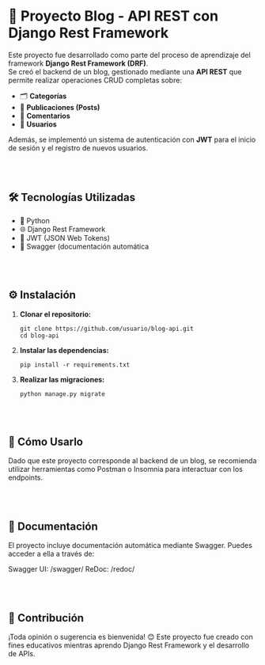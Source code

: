 # 📝 Proyecto Blog - API REST con Django Rest Framework

Este proyecto fue desarrollado como parte del proceso de aprendizaje del framework **Django Rest Framework (DRF)**.  
Se creó el backend de un blog, gestionado mediante una **API REST** que permite realizar operaciones CRUD completas sobre:  
- 🗂️ **Categorías**  
- 📝 **Publicaciones (Posts)**  
- 💬 **Comentarios**  
- 👤 **Usuarios**

Además, se implementó un sistema de autenticación con **JWT** para el inicio de sesión y el registro de nuevos usuarios.  


<br>
<br>


## 🛠️ Tecnologías Utilizadas
- 🐍 Python
- 🌐 Django Rest Framework
- 🔐 JWT (JSON Web Tokens)
- 📄 Swagger (documentación automática


<br>
<br>


## ⚙️ Instalación

1. **Clonar el repositorio:**  
   ```
   git clone https://github.com/usuario/blog-api.git
   cd blog-api
   ```

2. **Instalar las dependencias:**  
   ```
   pip install -r requirements.txt
   ```

3. **Realizar las migraciones:**  
   ```
   python manage.py migrate
   ```

<br>
<br>


## 🚀 Cómo Usarlo
Dado que este proyecto corresponde al backend de un blog, se recomienda utilizar herramientas como Postman o Insomnia para interactuar con los endpoints.

<br>
<br>

## 📑 Documentación
El proyecto incluye documentación automática mediante Swagger.
Puedes acceder a ella a través de:

Swagger UI: /swagger/
ReDoc: /redoc/

<br>
<br>


## 🤝 Contribución
¡Toda opinión o sugerencia es bienvenida! 😊
Este proyecto fue creado con fines educativos mientras aprendo Django Rest Framework y el desarrollo de APIs.












